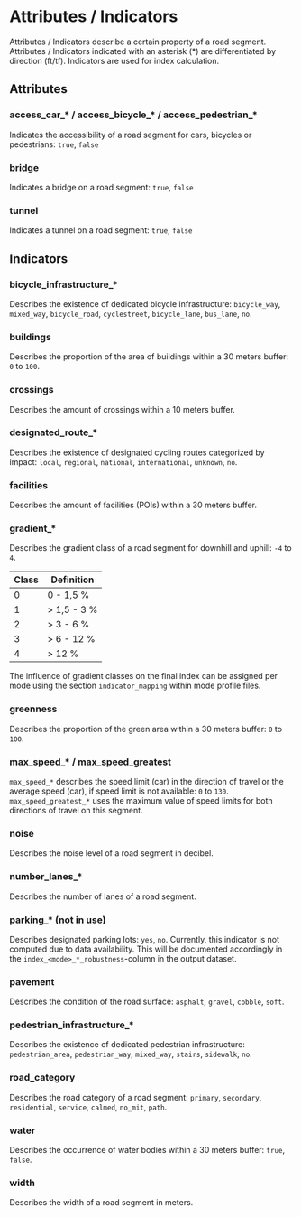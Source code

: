 # Attributes / Indicators

Attributes / Indicators describe a certain property of a road segment.
Attributes / Indicators indicated with an asterisk (*) are differentiated by direction (ft/tf).
Indicators are used for index calculation.   

## Attributes

### access_car\_* / access_bicycle\_* / access_pedestrian\_*

Indicates the accessibility of a road segment for cars, bicycles or pedestrians: `true`, `false`

### bridge

Indicates a bridge on a road segment: `true`, `false`

### tunnel

Indicates a tunnel on a road segment: `true`, `false`

## Indicators

### bicycle_infrastructure_*

Describes the existence of dedicated bicycle infrastructure: `bicycle_way`, `mixed_way`, `bicycle_road`, `cyclestreet`, `bicycle_lane`, `bus_lane`, `no`.

### buildings

Describes the proportion of the area of buildings within a 30 meters buffer: `0` to `100`.


### crossings

Describes the amount of crossings within a 10 meters buffer.


### designated_route_*

Describes the existence of designated cycling routes categorized by impact: `local`, `regional`, `national`, `international`, `unknown`, `no`.


### facilities

Describes the amount of facilities (POIs) within a 30 meters buffer.


### gradient_*

Describes the gradient class of a road segment for downhill and uphill: `-4` to `4`.

| Class | Definition  |
|-------|-------------|
| 0     | 0 - 1,5 %   |
| 1     | > 1,5 - 3 % |
| 2     | > 3 - 6 %   |
| 3     | > 6 - 12 %  |
| 4     | > 12 %      |

The influence of gradient classes on the final index can be assigned per mode using the section `indicator_mapping` within mode profile files.


### greenness

Describes the proportion of the green area within a 30 meters buffer: `0` to `100`.


### max_speed\_* / max_speed_greatest

`max_speed_*` describes the speed limit (car) in the direction of travel or the average speed (car), if speed limit is not available: `0` to `130`. `max_speed_greatest_*` uses the maximum value of speed limits for both directions of travel on this segment.


### noise

Describes the noise level of a road segment in decibel.


### number_lanes_*

Describes the number of lanes of a road segment.


### parking_* (not in use)

Describes designated parking lots: `yes`, `no`. Currently, this indicator is not computed due to data availability. This will be documented accordingly in the `index_<mode>_*_robustness`-column in the output dataset.


### pavement

Describes the condition of the road surface: `asphalt`, `gravel`, `cobble`, `soft`.


### pedestrian_infrastructure_*

Describes the existence of dedicated pedestrian infrastructure: `pedestrian_area`, `pedestrian_way`, `mixed_way`, `stairs`, `sidewalk`, `no`.


### road_category

Describes the road category of a road segment: `primary`, `secondary`, `residential`, `service`, `calmed`, `no_mit`, `path`.


### water

Describes the occurrence of water bodies within a 30 meters buffer: `true`, `false`.


### width

Describes the width of a road segment in meters.
